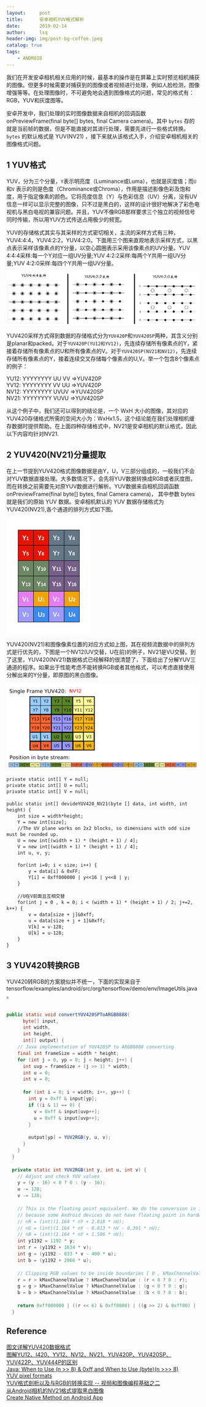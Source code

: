 ```yaml
---
layout:     post
title:      安卓相机YUV格式解析        
date:       2019-02-14   
author:     lsq    
header-img: img/post-bg-coffee.jpeg
catalog: true
tags:
    - ANDROID
---
```


我们在开发安卓相机相关应用的时候，最基本的操作是在屏幕上实时预览相机捕获的图像。但更多时候需要对捕获到的图像或者视频进行处理，例如人脸检测，图像增强等等。在处理图像时，不可避免地会遇到图像格式的问题，常见的格式有：RGB，YUV和灰度图等。  

安卓开发中，我们处理的实时图像数据来自相机的回调函数 onPreviewFrame(final byte[] bytes, final Camera camera)。其中 `bytes` 存的就是当前帧的数据，但是不能直接对其进行处理，需要先进行一些格式转换。 `bytes` 的默认格式是 YUV(NV21) ，接下来就从该格式入手，介绍安卓相机相关的图像格式问题。 

## 1 YUV格式  

YUV，分为三个分量，`Y`表示明亮度（Luminance或Luma），也就是灰度值；而`U`和`V` 表示的则是色度（Chrominance或Chroma），作用是描述影像色彩及饱和度，用于指定像素的颜色。它将亮度信息（Y）与色彩信息（UV）分离，没有UV信息一样可以显示完整的图像，只不过是黑白的，这样的设计很好地解决了彩色电视机与黑白电视的兼容问题。并且，YUV不像RGB那样要求三个独立的视频信号同时传输，所以用YUV方式传送占用极少的频宽。

YUV的存储格式其实与其采样的方式密切相关，主流的采样方式有三种，YUV4:4:4，YUV4:2:2，YUV4:2:0。下面用三个图来直观地表示采样方式，以黑点表示采样该像素点的Y分量，以空心圆圈表示采用该像素点的UV分量。YUV 4:4:4采样:每一个Y对应一组UV分量;YUV 4:2:2采样:每两个Y共用一组UV分量;YUV 4:2:0采样:每四个Y共用一组UV分量。

![](https://raw.githubusercontent.com/liferlisiqi/liferlisiqi.github.io/master/img/2019-02-14-YUV.jpg)  

YUV420采样方式得到数据的存储格式分为`YUV420P`和`YUV420SP`两种，其含义分别是planar和packed。对于`YUV420P(YU12和YV12)`，先连续存储所有像素点的Y，紧接着存储所有像素点的U和所有像素点的V。对于`YUV420SP(NV21和NV12)`，先连续存储所有像素点的Y，接着连续交叉存储每个像素点的U,V。举一个包含8个像素点的例子：

YU12: YYYYYYYY UU VV    =>YUV420P  
YV12: YYYYYYYY VV UU    =>YUV420P  
NV12: YYYYYYYY UVUV     =>YUV420SP  
NV21: YYYYYYYY VUVU     =>YUV420SP  

从这个例子中，我们还可以得到的结论是，一个 WxH 大小的图像，其对应的YUV420存储格式所需的空间大小为：WxHx1.5，这个结论能在我们处理相机缓存数据时提供帮助。在上面四种存储格式中，NV21是安卓相机的默认格式，因此以下内容均针对NV21.

## 2 YUV420(NV21)分量提取

在上一节提到YUV420格式图像数据是由Y，U，V三部分组成的，一般我们不会对YUV数据直接处理。大多数情况下，会先将YUV数据转换成RGB或者灰度图，而在转换之前需要先对原YUV数据进行解析。YUV数据来自相机回调函数 onPreviewFrame(final byte[] bytes, final Camera camera)， 其中参数 bytes 就是我们的原始 YUV 数据。安卓相机默认的 YUV 数据存储格式为YUV420(NV21),各个通道的排列方式如下图。

![](https://raw.githubusercontent.com/liferlisiqi/liferlisiqi.github.io/master/img/2019-02-15-NV21.png)   

YUV420(NV21)和图像像素位置的对应方式如上图，其在视频流数据中的排列方式是行优先的，下图是一个NV12(UV交替，U在前)的例子，NV21是VU交替。到了这里，YUV420(NV21)数据格式已经解释的很清楚了，下面给出了分解YUV三通道的程序。如果出于性能考虑不能转换RGB或者其他格式，可以考虑直接使用分解出来的Y分量，即原图的黑白图像。

![](https://raw.githubusercontent.com/liferlisiqi/liferlisiqi.github.io/master/img/2019-02-15-NV12stream.png)   


```Jave
private static int[] Y = null;
private static int[] U = null;
private static int[] V = null;

public static int[] devideYUV420_NV21(byte [] data, int width, int height) {
    int size = width*height;
    Y = new int[size];
    //The UV plane works on 2x2 blocks, so dimensions with odd size must be rounded up.
    U = new int[(width + 1) * (height + 1) / 4];
    V = new int[(width + 1) * (height + 1) / 4];
    int u, v, y;
    
    for(int i=0; i < size; i++) {
        y = data[i] & 0xFF;
        Y[i] = 0xff000000 | y<<16 | y<<8 | y;
    }

    //U在V前面且互相交替
    for(int j = 0 , k = 0; i < (width + 1) * (height + 1) / 2; j+=2, k++) {   
        v = data[size + j]&0xff;
        u = data[size + j + 1]&0xff;
        V[k] = v-128;
        U[k] = u-128;
    }
}
```

## 3 YUV420转换RGB

YUV420转RGB的方案貌似并不统一，下面的实现来自于 tensorflow/examples/android/src/org/tensorflow/demo/env/ImageUtils.java。




```Java

public static void convertYUV420SPToARGB8888(
      byte[] input,
      int width,
      int height,
      int[] output) {
    // Java implementation of YUV420SP to ARGB8888 converting
    final int frameSize = width * height;
    for (int j = 0, yp = 0; j < height; j++) {
      int uvp = frameSize + (j >> 1) * width;
      int u = 0;
      int v = 0;

      for (int i = 0; i < width; i++, yp++) {
        int y = 0xff & input[yp];
        if ((i & 1) == 0) {
          v = 0xff & input[uvp++];
          u = 0xff & input[uvp++];
        }

        output[yp] = YUV2RGB(y, u, v);
      }
    }
  }

  private static int YUV2RGB(int y, int u, int v) {
    // Adjust and check YUV values
    y = (y - 16) < 0 ? 0 : (y - 16);
    u -= 128;
    v -= 128;

    // This is the floating point equivalent. We do the conversion in integer
    // because some Android devices do not have floating point in hardware.
    // nR = (int)(1.164 * nY + 2.018 * nU);
    // nG = (int)(1.164 * nY - 0.813 * nV - 0.391 * nU);
    // nB = (int)(1.164 * nY + 1.596 * nV);
    int y1192 = 1192 * y;
    int r = (y1192 + 1634 * v);
    int g = (y1192 - 833 * v - 400 * u);
    int b = (y1192 + 2066 * u);

    // Clipping RGB values to be inside boundaries [ 0 , kMaxChannelValue ]
    r = r > kMaxChannelValue ? kMaxChannelValue : (r < 0 ? 0 : r);
    g = g > kMaxChannelValue ? kMaxChannelValue : (g < 0 ? 0 : g);
    b = b > kMaxChannelValue ? kMaxChannelValue : (b < 0 ? 0 : b);

    return 0xff000000 | ((r << 6) & 0xff0000) | ((g >> 2) & 0xff00) | ((b >> 10) & 0xff);
  }

```



## Reference
[图文详解YUV420数据格式](https://www.cnblogs.com/azraelly/archive/2013/01/01/2841269.html)  
[图解YU12、I420、YV12、NV12、NV21、YUV420P、YUV420SP、YUV422P、YUV444P的区别](https://blog.csdn.net/byhook/article/details/84037338)  
[Java: When to Use (n >> 8) & 0xff and When to Use (byte)(n >>> 8)](https://android.jlelse.eu/java-when-to-use-n-8-0xff-and-when-to-use-byte-n-8-2efd82ae7dd7)  
[YUV pixel formats](http://www.fourcc.org/yuv.php#NV21)  
[YUV格式剖析以及与RGB的转换实现 -- 视频和图像编程基础之二](https://segmentfault.com/a/1190000016443536)    
[从Android相机的NV21格式提取黑白图像](https://codeday.me/bug/20171113/95862.html)    
[Create Native Method on Android App](https://qiita.com/GeneralD/items/68142abb852c392db236)  

